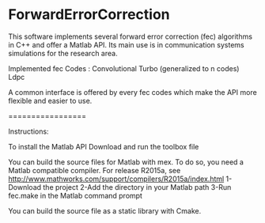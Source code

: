 ForwardErrorCorrection
=================

This software implements several forward error correction (fec) algorithms in C++ and offer a Matlab API.
Its main use is in communication systems simulations for the research area.

Implemented fec Codes :
Convolutional
Turbo (generalized to n codes)
Ldpc

A common interface is offered by every fec codes which make the API more flexible and easier to use.

=================

Instructions:

To install the Matlab API 
Download and run the toolbox file

You can build the source files for Matlab with mex. To do so, you need a Matlab compatible compiler. For release R2015a, see http://www.mathworks.com/support/compilers/R2015a/index.html 
1-Download the project
2-Add the directory in your Matlab path
3-Run fec.make in the Matlab command prompt

You can build the source file as a static library with Cmake.
